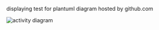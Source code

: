 displaying test for plantuml diagram hosted by github.com

![activity diagram](http://www.plantuml.com/plantuml/proxy?src=https://raw.githubusercontent.com/ndxbn/ndxbn.github.io/master/example.plantuml)
